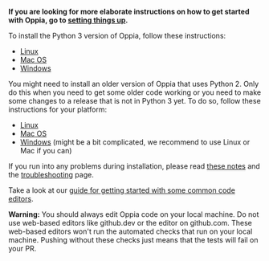 __If you are looking for more elaborate instructions on how to get started with Oppia, go to [setting things up](https://github.com/oppia/oppia/wiki/Contributing-code-to-Oppia#setting-things-up).__

To install the Python 3 version of Oppia, follow these instructions:

* [Linux](Installing-Oppia-(Linux;-Python-3).md)
* [Mac OS](Installing-Oppia-(Mac-OS;-Python-3).md)
* [Windows](Installing-Oppia-(Windows;-Python-3).md)

You might need to install an older version of Oppia that uses Python 2. Only do this when you need to get some older code working or you need to make some changes to a release that is not in Python 3 yet. To do so, follow these instructions for your platform:

* [Linux](https://github.com/oppia/oppia/wiki/Installing-Oppia-%28Linux%29)
* [Mac OS](https://github.com/oppia/oppia/wiki/Installing-Oppia-%28Mac-OS%29)
* [Windows](https://github.com/oppia/oppia/wiki/Installing-Oppia-%28Windows%29) (might be a bit complicated, we recommend to use Linux or Mac if you can)

If you run into any problems during installation, please read [these notes](https://github.com/oppia/oppia/wiki/Issues-with-installation%3F) and the [troubleshooting](https://github.com/oppia/oppia/wiki/Troubleshooting) page.

Take a look at our [guide for getting started with some common code editors](Tips-for-common-IDEs.md).

**Warning:** You should always edit Oppia code on your local machine. Do not use web-based editors like github.dev or the editor on github.com. These web-based editors won't run the automated checks that run on your local machine. Pushing without these checks just means that the tests will fail on your PR.
